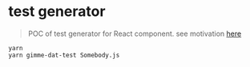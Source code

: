 # test generator

> POC of test generator for React component. see motivation [here](https://paper.dropbox.com/doc/Born-to-be-lazy-React-component-test-generator--AUAzff22M_7xqT5d02bDtSOFAQ-rcUzH5oPvDrVdmUjHGTTY)

```
yarn
yarn gimme-dat-test Somebody.js
```
